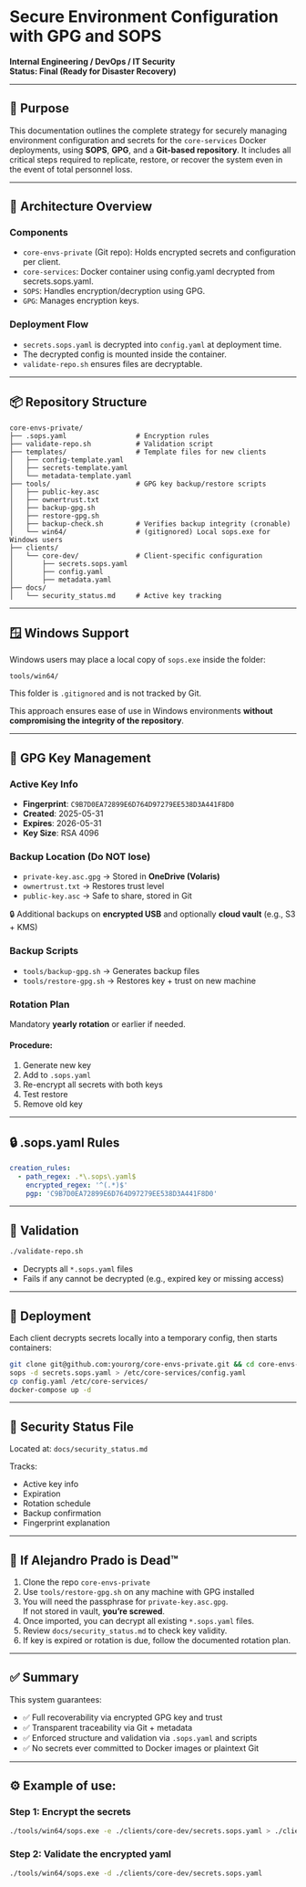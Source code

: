 # Secure Environment Configuration with GPG and SOPS  
**Internal Engineering / DevOps / IT Security**  
**Status: Final (Ready for Disaster Recovery)**

---

## 🔐 Purpose

This documentation outlines the complete strategy for securely managing environment configuration and secrets for the `core-services` Docker deployments, using **SOPS**, **GPG**, and a **Git-based repository**. It includes all critical steps required to replicate, restore, or recover the system even in the event of total personnel loss.

---

## 🧱 Architecture Overview

### Components

- `core-envs-private` (Git repo): Holds encrypted secrets and configuration per client.
- `core-services`: Docker container using config.yaml decrypted from secrets.sops.yaml.
- `SOPS`: Handles encryption/decryption using GPG.
- `GPG`: Manages encryption keys.

### Deployment Flow

- `secrets.sops.yaml` is decrypted into `config.yaml` at deployment time.
- The decrypted config is mounted inside the container.
- `validate-repo.sh` ensures files are decryptable.

---

## 📦 Repository Structure

```
core-envs-private/
├── .sops.yaml                 # Encryption rules
├── validate-repo.sh           # Validation script
├── templates/                 # Template files for new clients
│   ├── config-template.yaml
│   ├── secrets-template.yaml
│   └── metadata-template.yaml
├── tools/                     # GPG key backup/restore scripts
│   ├── public-key.asc
│   ├── ownertrust.txt
│   ├── backup-gpg.sh
│   ├── restore-gpg.sh
│   ├── backup-check.sh        # Verifies backup integrity (cronable)
│   └── win64/                 # (gitignored) Local sops.exe for Windows users
├── clients/
│   └── core-dev/              # Client-specific configuration
│       ├── secrets.sops.yaml
│       ├── config.yaml
│       ├── metadata.yaml
├── docs/
│   └── security_status.md     # Active key tracking
```

---

## 🪟 Windows Support

Windows users may place a local copy of `sops.exe` inside the folder:

```
tools/win64/
```

This folder is `.gitignored` and is not tracked by Git.

This approach ensures ease of use in Windows environments **without compromising the integrity of the repository**.

---

## 🔑 GPG Key Management

### Active Key Info

- **Fingerprint**: `C9B7D0EA72899E6D764D97279EE538D3A441F8D0`
- **Created**: 2025-05-31
- **Expires**: 2026-05-31
- **Key Size**: RSA 4096

### Backup Location (Do NOT lose)

- `private-key.asc.gpg` → Stored in **OneDrive (Volaris)**
- `ownertrust.txt` → Restores trust level
- `public-key.asc` → Safe to share, stored in Git

🔒 Additional backups on **encrypted USB** and optionally **cloud vault** (e.g., S3 + KMS)

### Backup Scripts

- `tools/backup-gpg.sh` → Generates backup files
- `tools/restore-gpg.sh` → Restores key + trust on new machine

### Rotation Plan

Mandatory **yearly rotation** or earlier if needed.

#### Procedure:
1. Generate new key
2. Add to `.sops.yaml`
3. Re-encrypt all secrets with both keys
4. Test restore
5. Remove old key

---

## 🔒 .sops.yaml Rules

```yaml
creation_rules:
  - path_regex: .*\.sops\.yaml$
    encrypted_regex: '^(.*)$'
    pgp: 'C9B7D0EA72899E6D764D97279EE538D3A441F8D0'
```

---

## 🔧 Validation

```bash
./validate-repo.sh
```

- Decrypts all `*.sops.yaml` files
- Fails if any cannot be decrypted (e.g., expired key or missing access)

---

## 🚀 Deployment

Each client decrypts secrets locally into a temporary config, then starts containers:

```bash
git clone git@github.com:yourorg/core-envs-private.git && cd core-envs-private/clients/core-dev
sops -d secrets.sops.yaml > /etc/core-services/config.yaml
cp config.yaml /etc/core-services/
docker-compose up -d
```

---

## 📑 Security Status File

Located at: `docs/security_status.md`

Tracks:

- Active key info
- Expiration
- Rotation schedule
- Backup confirmation
- Fingerprint explanation

---

## 🧯 If Alejandro Prado is Dead™

1. Clone the repo `core-envs-private`
2. Use `tools/restore-gpg.sh` on any machine with GPG installed
3. You will need the passphrase for `private-key.asc.gpg`.  
   If not stored in vault, **you’re screwed**.
4. Once imported, you can decrypt all existing `*.sops.yaml` files.
5. Review `docs/security_status.md` to check key validity.
6. If key is expired or rotation is due, follow the documented rotation plan.

---

## ✅ Summary

This system guarantees:

- ✅ Full recoverability via encrypted GPG key and trust
- ✅ Transparent traceability via Git + metadata
- ✅ Enforced structure and validation via `.sops.yaml` and scripts
- ✅ No secrets ever committed to Docker images or plaintext Git

---

## ⚙️ Example of use:

### Step 1: Encrypt the secrets

```bash
./tools/win64/sops.exe -e ./clients/core-dev/secrets.sops.yaml > ./clients/core-dev/secrets.tmp.yaml && mv ./clients/core-dev/secrets.tmp.yaml ./clients/core-dev/secrets.sops.yaml
```

### Step 2: Validate the encrypted yaml

```bash
./tools/win64/sops.exe -d ./clients/core-dev/secrets.sops.yaml
```
